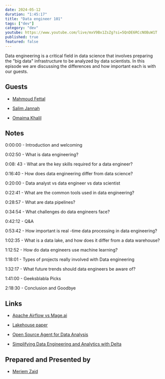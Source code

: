 ```yaml
---
date: 2024-05-12
duration: "1:45:17"
title: "Data engineer 101"
tags: ["dev"]
category: "dev"
youtube: https://www.youtube.com/live/mxV9Bx1ZsZg?si=5QnDE6RCcNOBuW1T
published: true
featured: false
---
```


Data engineering is a critical field in data science that involves preparing the "big data" infrastructure to be analyzed by data scientists. In this episode we are discussing the differences and how important each is with our guests.

## Guests

- [Mahmoud Fettal](https://twitter.com/mahmoudfettal)

- [Salim Jannah](https://www.linkedin.com/in/salim-janah)

- [Omaima Khalil](https://twitter.com/BadQuinn3)


## Notes

0:00:00 - Introduction and welcoming

0:02:50 - What is data engineering?

0:08: 43 - What are the key skills required for a data engineer?

0:16:40 - How does data engineering differ from data science?

0:20:00 - Data analyst vs data engineer vs data scientist

0:22:41 - What are the common tools used in data engineering?

0:28:57 - What are data pipelines?

0:34:54 - What challenges do data engineers face?

0:42:12 - Q&A

0:53:42 - How important is real -time data processing in data engineering?

1:02:35 - What is a data lake, and how does it differ from a data warehouse?

1:12:52 - How do data engineers use machine learning?

1:18:01 - Types of projects really involved with Data engineering

1:32:17 - What future trends should data engineers be aware of?

1:41:00 -  Geeksblabla Picks

2:18:30  - Conclusion and Goodbye


## Links

- [Apache Airflow vs Mage.ai](https://www.cidrdb.org/cidr2021/papers/cidr2021_paper17.pdf)

- [Lakehouse paper](https://medium.com/odicis-data-engineering/apache-airflow-vs-mage-ai-in-data-engineering-745c040a05e8)

- [Open Source Agent for Data Analysis](https://pandas-ai.com/)

- [Simplifying Data Engineering and Analytics with Delta](https://www.packtpub.com/product/simplifying-data-engineering-and-analytics-with-delta/9781801814867)


## Prepared and Presented by

 - [Meriem Zaid](https://twitter.com/_iMeriem)

